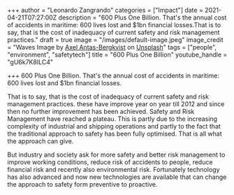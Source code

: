 +++
author = "Leonardo Zangrando"
categories = ["Impact"]
date = 2021-04-21T07:27:00Z
description = "600 Plus One Billion. That's the annual cost of accidents in maritime: 600 lives lost and $1bn financial losses.That is to say, that is the cost of inadequacy of current safety and risk management practices."
draft = true
image = "/images/default-image.jpeg"
image_credit = "Waves Image by [Axel Antas-Bergkvist](https://unsplash.com/@aabergkvist?utm_source=unsplash&utm_medium=referral&utm_content=creditCopyText) on [Unsplash](https://unsplash.com/s/photos/big-waves?utm_source=unsplash&utm_medium=referral&utm_content=creditCopyText)"
tags = ["people", "environment", "safetytech"]
title = "600 Plus One Billion"
youtube_handle = "gU6k7K8ILC4"

+++
600 Plus One Billion. That's the annual cost of accidents in maritime: 600 lives lost and $1bn financial losses.  
  
That is to say, that is the cost of inadequacy of current safety and risk management practices. these have improve year on year till 2012 and since then no further improvement has been achieved. Safety and Risk Management have reached a plateau. This is partly due to the increasing complexity of industrial and shipping operations and partly to the fact that the traditional approach to safety has been fully optimised. That is all what the approach can give.  
  
But industry and society ask for more safety and better risk management to improve working conditions, reduce risk of accidents to people, reduce financial risk and recently also environmental risk. Fortunately technology has also advanced and now new technologies are available that can change the approach to safety form preventive to proactive. 